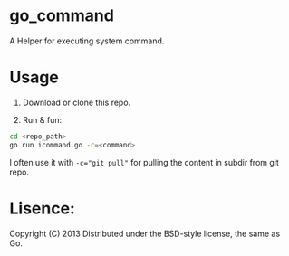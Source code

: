 go_command
==========

A Helper for executing system command.

# Usage

1. Download or clone this repo.

2. Run & fun:
```bash
cd <repo_path>
go run icommand.go -c=<command> 
```
I often use it with `-c="git pull"` for pulling the content in subdir from git repo. 

# Lisence:
Copyright (C) 2013
Distributed under the BSD-style license, the same as Go.
